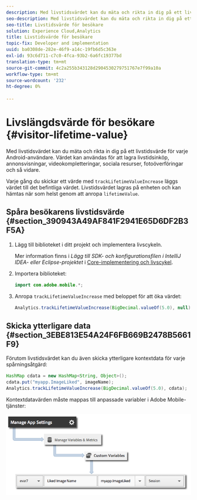```yaml
---
description: Med livstidsvärdet kan du mäta och rikta in dig på ett livstidsvärde för varje Android-användare. Värdet kan användas för att lagra livstidsinköp, annonsvisningar, videokompletteringar, sociala resurser, fotoöverföringar och så vidare.
seo-description: Med livstidsvärdet kan du mäta och rikta in dig på ett livstidsvärde för varje Android-användare. Värdet kan användas för att lagra livstidsinköp, annonsvisningar, videokompletteringar, sociala resurser, fotoöverföringar och så vidare.
seo-title: Livstidsvärde för besökare
solution: Experience Cloud,Analytics
title: Livstidsvärde för besökare
topic-fix: Developer and implementation
uuid: ba0308de-282e-46f9-a14c-19fb6d5c363e
exl-id: 93c6d711-c7c0-4fca-93b2-6a6fc19377bd
translation-type: tm+mt
source-git-commit: 4c2a255b343128d2904530279751767e7f99a10a
workflow-type: tm+mt
source-wordcount: '232'
ht-degree: 0%

---
```


# Livslängdsvärde för besökare {#visitor-lifetime-value}

Med livstidsvärdet kan du mäta och rikta in dig på ett livstidsvärde för varje Android-användare. Värdet kan användas för att lagra livstidsinköp, annonsvisningar, videokompletteringar, sociala resurser, fotoöverföringar och så vidare.

Varje gång du skickar ett värde med `trackLifetimeValueIncrease` läggs värdet till det befintliga värdet. Livstidsvärdet lagras på enheten och kan hämtas när som helst genom att anropa `lifetimeValue`.

## Spåra besökarens livstidsvärde {#section_390943A49AF841F2941E65D6DF2B3F5A}

1. Lägg till biblioteket i ditt projekt och implementera livscykeln.

   Mer information finns i *Lägg till SDK- och konfigurationsfilen i IntelliJ IDEA- eller Eclipse-projektet* i [Core-implementering och livscykel](/help/android/getting-started/dev-qs.md).
1. Importera biblioteket:

   ```java
   import com.adobe.mobile.*;
   ```

1. Anropa `trackLifetimeValueIncrease` med beloppet för att öka värdet:

   ```java
   Analytics.trackLifetimeValueIncrease(BigDecimal.valueOf(5.0), null);
   ```

## Skicka ytterligare data {#section_3EBE813E54A24F6FB669B2478B5661F9}

Förutom livstidsvärdet kan du även skicka ytterligare kontextdata för varje spårningsåtgärd:

```java
HashMap cdata = new HashMap<String, Object>(); 
cdata.put("myapp.ImageLiked", imageName); 
Analytics.trackLifetimeValueIncrease(BigDecimal.valueOf(5.0), cdata);
```

Kontextdatavärden måste mappas till anpassade variabler i Adobe Mobile-tjänster:

![](assets/map-variable-context-ltv.png)
